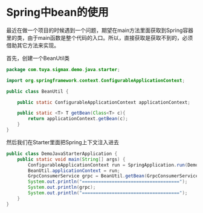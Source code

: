 # Spring中bean的使用

最近在做一个项目的时候遇到一个问题，期望在main方法里面获取到Spring容器里的类，由于main函数是整个代码的入口。所以，直接获取是获取不到的，必须借助其它方法来实现。

首先，创建一个BeanUtil类

```java
package com.tuya.sigmax.demo.java.starter;

import org.springframework.context.ConfigurableApplicationContext;

public class BeanUtil {

    public static ConfigurableApplicationContext applicationContext;

    public static <T> T getBean(Class<T> c){
        return applicationContext.getBean(c);
    }
}

```

然后我们在Starter里面把Spring上下文注入进去

```java
public class DemoJavaStarterApplication {
    public static void main(String[] args) {
        ConfigurableApplicationContext run = SpringApplication.run(DemoJavaStarterApplication.class, args);
        BeanUtil.applicationContext = run;
        GrpcConsumerService grpc = BeanUtil.getBean(GrpcConsumerService.class);
        System.out.println("====================================");
        System.out.println(grpc);
        System.out.println("====================================");
    }
}
```

